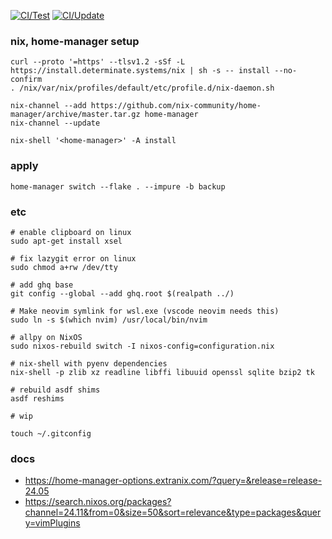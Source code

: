 [![CI/Test](https://github.com/ymat19/dotfiles/actions/workflows/test.yml/badge.svg)](https://github.com/ymat19/dotfiles/actions/workflows/test.yml)
[![CI/Update](https://github.com/ymat19/dotfiles/actions/workflows/flake-update.yml/badge.svg)](https://github.com/ymat19/dotfiles/actions/workflows/flake-update.yml)

### nix, home-manager setup

```
curl --proto '=https' --tlsv1.2 -sSf -L https://install.determinate.systems/nix | sh -s -- install --no-confirm
. /nix/var/nix/profiles/default/etc/profile.d/nix-daemon.sh

nix-channel --add https://github.com/nix-community/home-manager/archive/master.tar.gz home-manager
nix-channel --update

nix-shell '<home-manager>' -A install
```

### apply

```
home-manager switch --flake . --impure -b backup
```

### etc

```
# enable clipboard on linux
sudo apt-get install xsel

# fix lazygit error on linux
sudo chmod a+rw /dev/tty

# add ghq base
git config --global --add ghq.root $(realpath ../)

# Make neovim symlink for wsl.exe (vscode neovim needs this)
sudo ln -s $(which nvim) /usr/local/bin/nvim

# allpy on NixOS
sudo nixos-rebuild switch -I nixos-config=configuration.nix

# nix-shell with pyenv dependencies
nix-shell -p zlib xz readline libffi libuuid openssl sqlite bzip2 tk

# rebuild asdf shims
asdf reshims

# wip

touch ~/.gitconfig
```

### docs

- https://home-manager-options.extranix.com/?query=&release=release-24.05
- https://search.nixos.org/packages?channel=24.11&from=0&size=50&sort=relevance&type=packages&query=vimPlugins
